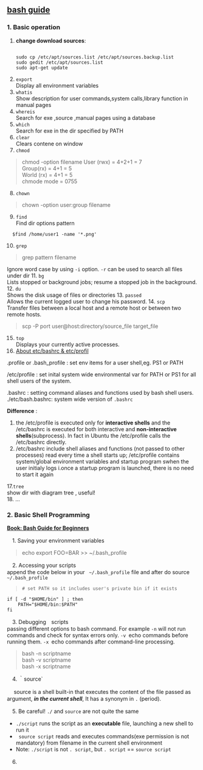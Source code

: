 ## [bash guide](https://github.com/Idnan/bash-guide#2-basic-shell-programming)
### 1. Basic operation
1. **change download sources**:  
   ```
   
   sudo cp /etc/apt/sources.list /etc/apt/sources.backup.list
   sudo gedit /etc/apt/sources.list
   sudo apt-get update  
   ```
2. `export`   
  Display all environment variables
3. `whatis`  
  Show description for user commands,system calls,library function in manual pages
4. `whereis`  
  Search for exe ,source ,manual pages using a database
5. `which`  
  Search for exe in the dir specified by PATH  
6. `clear`  
  Clears contene on window
7.  `chmod`  
  > chmod -option filename
  > User (rwx) = 4+2+1 = 7  
Group(rx) = 4+1 = 5  
World (rx) = 4+1 = 5  
chmode mode = 0755
8.  `chown`  
  > chown -option user:group filename
9.  `find`  
  Find dir options pattern  
```
  $find /home/user1 -name '*.png'  
```
10.  `grep`
> grep pattern filename 


  Ignore word case by using `-i` option. `-r` can be used to search all files under dir
11. `bg`  
  Lists stopped or background jobs; resume a stopped job in the background.
12. `du`  
  Shows the disk usage of files or directories
13. `passed`  
  Allows the current logged user to change his password.
14. `scp`  
  Transfer files between a local host and a remote host or between two remote hosts.  
> scp -P port user@host:directory/source_file target_file
15. `top`  
  Displays your currently active processes.
16. [About etc/bashrc & etc/profil](http://bencane.com/2013/09/16/understanding-a-little-more-about-etcprofile-and-etcbashrc/)  
 
.profile or .bash_profile : set env items for a user shell,eg. PS1 or PATH
   
/etc/profile : set inital system wide environmental var for PATH or PS1 for all shell users of the system.

.bashrc  : setting command aliases and functions used by bash shell users.  
./etc/bash.bashrc:  system wide version of `.bashrc`

**Difference** :   
1) the /etc/profile is executed only for **interactive shells** and the /etc/bashrc is executed for both interactive and **non-interactive shells**(subprocess). In fact in Ubuntu the /etc/profile calls the /etc/bashrc directly.  
2)  /etc/bashrc include shell aliases and functions (not passed to other processes) read every time a shell starts up;
    /etc/profile contains system/global environment variables and startup program swhen the user initialy logs i.once a startup program is launched, there is no need to start it again  

17.``tree``  
  show dir with diagram tree , useful!  
18. ...

### 2. Basic Shell Programming

[**Book: Bash Guide for Beginners**](http://www.tldp.org/LDP/Bash-Beginners-Guide/html/)

　1. Saving your environment variables   

>  echo export FOO=BAR >> ~/.bash_profile  

　2. Accessing your scripts  
   append the code below in your ` ~/.bash_profile` file and after do source `~/.bash_profile`  

>     # set PATH so it includes user's private bin if it exists
    if [ -d "$HOME/bin" ] ; then
        PATH="$HOME/bin:$PATH"
    fi
    
　3. Debugging　scripts  
  passing different options to bash command. For example `-n` will not run commands and check for syntax errors only. `-v `echo commands before running them. `-x `echo commands after command-line processing.

> bash -n scriptname  
bash -v scriptname  
bash -x   scriptname

　4. ｀source`

　   source is a shell built-in that executes the content of the file passed as argument, **_in the current shell_**, It has a synonym in `.` (period).



　5. Be careful! `./` and `source` are not quite the same  
*  `./script` runs the script as an **executable** file, launching a new shell to run it
* ` source script` reads and executes commands(exe permission is not mandatory) from filename in the current shell environment
* Note: `./script` is not `. script`, but `. script` == `source script`
  
　6. 


  